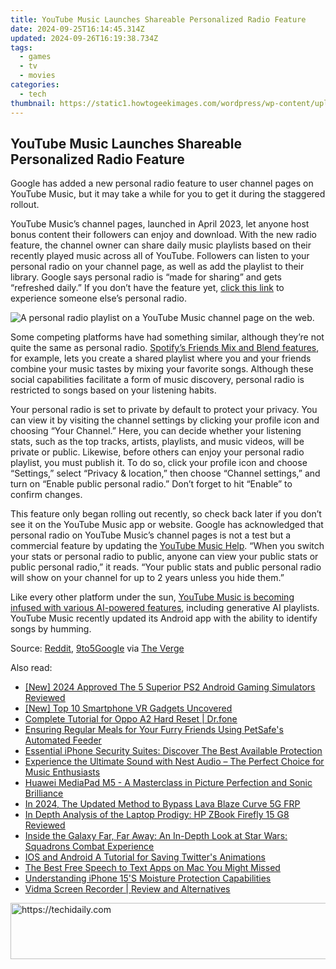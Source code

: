```yaml
---
title: YouTube Music Launches Shareable Personalized Radio Feature
date: 2024-09-25T16:14:45.314Z
updated: 2024-09-26T16:19:38.734Z
tags:
  - games
  - tv
  - movies
categories:
  - tech
thumbnail: https://static1.howtogeekimages.com/wordpress/wp-content/uploads/2024/08/youtubemusic.jpg
---
```


## YouTube Music Launches Shareable Personalized Radio Feature

Google has added a new personal radio feature to user channel pages on YouTube Music, but it may take a while for you to get it during the staggered rollout.

 YouTube Music’s channel pages, launched in April 2023, let anyone host bonus content their followers can enjoy and download. With the new radio feature, the channel owner can share daily music playlists based on their recently played music across all of YouTube. Followers can listen to your personal radio on your channel page, as well as add the playlist to their library. Google says personal radio is “made for sharing” and gets “refreshed daily.” If you don’t have the feature yet, [click this link](https://music.youtube.com/playlist?list=RDATjuUCkUtiIuMg8YU6hq04F-3k2w&playnext=1&si=XMIwDMlP72wTO3Rt) to experience someone else’s personal radio.

![A personal radio playlist on a YouTube Music channel page on the web.](https://static1.howtogeekimages.com/wordpress/wp-content/uploads/2024/08/youtube-music-personal-radio-playlsit-example.png) 

 Some competing platforms have had something similar, although they’re not quite the same as personal radio. [Spotify’s Friends Mix and Blend features](https://facebook-video-content.techidaily.com/new-in-2024-vimeo-profile-picture-constraints/), for example, lets you create a shared playlist where you and your friends combine your music tastes by mixing your favorite songs. Although these social capabilities facilitate a form of music discovery, personal radio is restricted to songs based on your listening habits.

 Your personal radio is set to private by default to protect your privacy. You can view it by visiting the channel settings by clicking your profile icon and choosing “Your Channel.” Here, you can decide whether your listening stats, such as the top tracks, artists, playlists, and music videos, will be private or public. Likewise, before others can enjoy your personal radio playlist, you must publish it. To do so, click your profile icon and choose “Settings,” select “Privacy & location,” then choose “Channel settings,” and turn on “Enable public personal radio.” Don’t forget to hit “Enable” to confirm changes.

 This feature only began rolling out recently, so check back later if you don’t see it on the YouTube Music app or website. Google has acknowledged that personal radio on YouTube Music’s channel pages is not a test but a commercial feature by updating the [YouTube Music Help](http://support.google.com/youtubemusic/answer/13407991). “When you switch your stats or personal radio to public, anyone can view your public stats or public personal radio,” it reads. “Your public stats and public personal radio will show on your channel for up to 2 years unless you hide them.”

 Like every other platform under the sun, [YouTube Music is becoming infused with various AI-powered features](https://instagram-clips.techidaily.com/new-2024-approved-expert-tag-analyzer-devices-for-popular-platforms-fbtwitterinsta/), including generative AI playlists. YouTube Music recently updated its Android app with the ability to identify songs by humming.

 Source: [Reddit](https://www.reddit.com/r/YoutubeMusic/comments/1enphjl/yt%5Fmusic%5Fis%5Fslowly%5Fadding%5Fsocial%5Ffeatures/), [9to5Google](https://9to5google.com/2024/08/10/youtube-music-personal-radio/) via [The Verge](https://www.theverge.com/2024/8/12/24218587/youtube-music-personal-radio-playlist-top-stats-profiles)

<ins class="adsbygoogle"
     style="display:block"
     data-ad-format="autorelaxed"
     data-ad-client="ca-pub-7571918770474297"
     data-ad-slot="1223367746"></ins>

<ins class="adsbygoogle"
     style="display:block"
     data-ad-client="ca-pub-7571918770474297"
     data-ad-slot="8358498916"
     data-ad-format="auto"
     data-full-width-responsive="true"></ins>

<span class="atpl-alsoreadstyle">Also read:</span>
<div><ul>
<li><a href="https://video-capture.techidaily.com/new-2024-approved-the-5-superior-ps2-android-gaming-simulators-reviewed/"><u>[New] 2024 Approved The 5 Superior PS2 Android Gaming Simulators Reviewed</u></a></li>
<li><a href="https://some-skills.techidaily.com/new-top-10-smartphone-vr-gadgets-uncovered/"><u>[New] Top 10 Smartphone VR Gadgets Uncovered</u></a></li>
<li><a href="https://techidaily.com/complete-tutorial-for-oppo-a2-hard-reset-drfone-by-drfone-reset-android-reset-android/"><u>Complete Tutorial for Oppo A2 Hard Reset | Dr.fone</u></a></li>
<li><a href="https://buynow-help.techidaily.com/ensuring-regular-meals-for-your-furry-friends-using-petsafes-automated-feeder/"><u>Ensuring Regular Meals for Your Furry Friends Using PetSafe's Automated Feeder</u></a></li>
<li><a href="https://buynow-help.techidaily.com/essential-iphone-security-suites-discover-the-best-available-protection/"><u>Essential iPhone Security Suites: Discover The Best Available Protection</u></a></li>
<li><a href="https://buynow-help.techidaily.com/experience-the-ultimate-sound-with-nest-audio-the-perfect-choice-for-music-enthusiasts/"><u>Experience the Ultimate Sound with Nest Audio – The Perfect Choice for Music Enthusiasts</u></a></li>
<li><a href="https://buynow-help.techidaily.com/huawei-mediapad-m5-a-masterclass-in-picture-perfection-and-sonic-brilliance/"><u>Huawei MediaPad M5 - A Masterclass in Picture Perfection and Sonic Brilliance</u></a></li>
<li><a href="https://android-frp.techidaily.com/in-2024-the-updated-method-to-bypass-lava-blaze-curve-5g-frp-by-drfone-android/"><u>In 2024, The Updated Method to Bypass Lava Blaze Curve 5G FRP</u></a></li>
<li><a href="https://buynow-help.techidaily.com/in-depth-analysis-of-the-laptop-prodigy-hp-zbook-firefly-15-g8-reviewed/"><u>In Depth Analysis of the Laptop Prodigy: HP ZBook Firefly 15 G8 Reviewed</u></a></li>
<li><a href="https://buynow-help.techidaily.com/inside-the-galaxy-far-far-away-an-in-depth-look-at-star-wars-squadrons-combat-experience/"><u>Inside the Galaxy Far, Far Away: An In-Depth Look at Star Wars: Squadrons Combat Experience</u></a></li>
<li><a href="https://twitter-videos.techidaily.com/ios-and-android-a-tutorial-for-saving-twitters-animations/"><u>IOS and Android A Tutorial for Saving Twitter's Animations</u></a></li>
<li><a href="https://extra-lessons.techidaily.com/the-best-free-speech-to-text-apps-on-mac-you-might-missed/"><u>The Best Free Speech to Text Apps on Mac You Might Missed</u></a></li>
<li><a href="https://techno-recovery.techidaily.com/understanding-iphone-15s-moisture-protection-capabilities/"><u>Understanding iPhone 15'S Moisture Protection Capabilities</u></a></li>
<li><a href="https://visual-screen-recording.techidaily.com/vidma-screen-recorder-review-and-alternatives/"><u>Vidma Screen Recorder | Review and Alternatives</u></a></li>
</ul></div>

<!-- affiliate ads begin -->
<a href="https://appsumo.8odi.net/c/5597632/2105869/7443" target="_top" id="2105869">
  <img src="//a.impactradius-go.com/display-ad/7443-2105869" border="0" alt="https://techidaily.com" width="728" height="90"/>
</a>
<img height="0" width="0" src="https://appsumo.8odi.net/i/5597632/2105869/7443" style="position:absolute;visibility:hidden;" border="0" />
<!-- affiliate ads end -->


